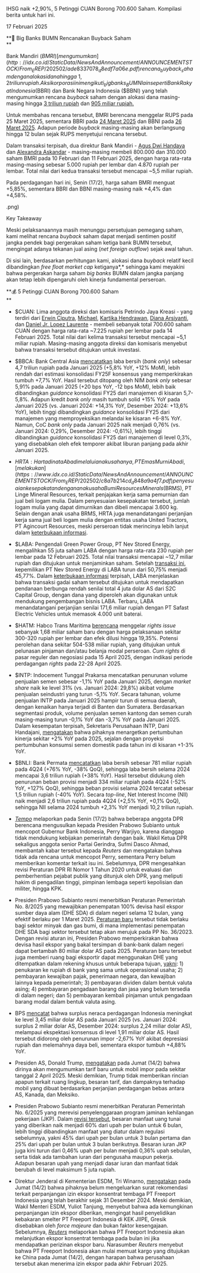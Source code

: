 IHSG naik +2,90%, 5 Petinggi CUAN Borong 700.600 Saham. Kompilasi berita untuk hari ini.

17 Februari 2025

**🏧 Big Banks BUMN Rencanakan Buyback Saham  
**

Bank Mandiri ($BMRI) [mengumumkan](http://idx.co.id/StaticData/NewsAndAnnouncement/ANNOUNCEMENTSTOCK/From_EREP/202502/ade8337078_d8edf7a06e.pdf) rencana _buyback_ saham dengan alokasi dana hingga ~1,2 triliun rupiah. Aksi korporasi ini mengikuti _big banks_ BUMN lain seperti Bank Rakyat Indonesia ($BBRI) dan Bank Negara Indonesia ($BBNI) yang telah mengumumkan rencana _buyback_ saham dengan alokasi dana masing-masing hingga [3 triliun rupiah](https://www.idx.co.id/StaticData/NewsAndAnnouncement/ANNOUNCEMENTSTOCK/From_EREP/202501/b1ae052a80_68b7027485.pdf) dan [905 miliar rupiah.](https://www.idx.co.id/StaticData/NewsAndAnnouncement/ANNOUNCEMENTSTOCK/From_EREP/202502/814c435615_253172e136.pdf)

Untuk membahas rencana tersebut, BMRI berencana menggelar RUPS pada 25 Maret 2025, sementara BBRI pada [24 Maret 2025](https://www.idx.co.id/StaticData/NewsAndAnnouncement/ANNOUNCEMENTSTOCK/From_EREP/202502/8aef1e2e01_c5786b7846.pdf) dan BBNI pada [26 Maret 2025](https://www.idx.co.id/StaticData/NewsAndAnnouncement/ANNOUNCEMENTSTOCK/From_EREP/202502/3ec5a24f57_653a9c0cb6.pdf). Adapun periode _buyback_ masing-masing akan berlangsung hingga 12 bulan sejak RUPS menyetujui rencana tersebut.

Dalam transaksi terpisah, dua direktur Bank Mandiri - [Agus Dwi Handaya](https://www.idx.co.id/StaticData/NewsAndAnnouncement/ANNOUNCEMENTSTOCK/From_EREP/202502/2257d2d69c_d965551edf.pdf) dan [Alexandra Askandar](https://www.idx.co.id/StaticData/NewsAndAnnouncement/ANNOUNCEMENTSTOCK/From_EREP/202502/c6e5710224_dabe0b8c4b.pdf) - masing-masing membeli 800.000 dan 310.000 saham BMRI pada 10 Februari dan 11 Februari 2025, dengan harga rata-rata masing-masing sebesar 5.000 rupiah per lembar dan 4.870 rupiah per lembar. Total nilai dari kedua transaksi tersebut mencapai ~5,5 miliar rupiah.

Pada perdagangan hari ini, Senin (17/2), harga saham BMRI menguat +5,85%, sementara BBRI dan BBNI masing-masing naik +4,4% dan +4,58%.

.png)

Key Takeaway

Meski pelaksanaannya masih menunggu persetujuan pemegang saham, kami melihat rencana _buyback_ saham dapat menjadi sentimen positif jangka pendek bagi pergerakan saham ketiga bank BUMN tersebut, mengingat adanya tekanan jual asing (_net foreign outflow_) sejak awal tahun.

Di sisi lain, berdasarkan perhitungan kami, alokasi dana _buyback_ relatif kecil dibandingkan _free float market cap_ ketiganya*,* sehingga kami meyakini bahwa pergerakan harga saham _big banks_ BUMN dalam jangka panjang akan tetap lebih dipengaruhi oleh kinerja fundamental perseroan.

**💰 5 Petinggi CUAN Borong 700.600 Saham  
**

- $CUAN: Lima anggota direksi dan komisaris Petrindo Jaya Kreasi - yang terdiri dari [Erwin Ciputra](https://www.idx.co.id/StaticData/NewsAndAnnouncement/ANNOUNCEMENTSTOCK/From_EREP/202502/6cd525af90_624e519e2f.pdf), [Michael](https://www.idx.co.id/StaticData/NewsAndAnnouncement/ANNOUNCEMENTSTOCK/From_EREP/202502/c5f721dd75_e4a8186e39.pdf), [Kartika Hendrawan](https://www.idx.co.id/StaticData/NewsAndAnnouncement/ANNOUNCEMENTSTOCK/From_EREP/202502/e5f3248970_8b558dcb8e.pdf), [Diana Arsiyanti](https://www.idx.co.id/StaticData/NewsAndAnnouncement/ANNOUNCEMENTSTOCK/From_EREP/202502/7efb891dc6_498bc0d2d9.pdf), dan [Daniel Jr. Lopez Laurente](https://www.idx.co.id/StaticData/NewsAndAnnouncement/ANNOUNCEMENTSTOCK/From_EREP/202502/4966927492_0faec1e0a9.pdf) - membeli sebanyak total 700.600 saham CUAN dengan harga rata-rata ~7.225 rupiah per lembar pada 14 Februari 2025. Total nilai dari kelima transaksi tersebut mencapai ~5,1 miliar rupiah. Masing-masing anggota direksi dan komisaris menyebut bahwa transaksi tersebut ditujukan untuk investasi.
- $BBCA: Bank Central Asia [mencatatkan](https://www.bca.co.id/-/media/Feature/Report/File/S8/Laporan-Bulanan/2025/20250214-laporan-keuangan-publikasi-bulanan-januari-2025-eng.pdf) laba bersih (_bank only_) sebesar 4,7 triliun rupiah pada Januari 2025 (+5,8% YoY, +12% MoM), lebih rendah dari estimasi konsolidasi FY25F konsensus yang memperkirakan tumbuh +7,7% YoY. Hasil tersebut ditopang oleh NIM _bank only_ sebesar 5,91% pada Januari 2025 (+20 bps YoY, -12 bps MoM), lebih baik dibandingkan _guidance_ konsolidasi FY25 dari manajemen di kisaran 5,7-5,8%. Adapun kredit _bank only_ masih tumbuh solid +15% YoY pada Januari 2025 (vs. Januari 2024: +14,3% YoY, Desember 2024: +13,6% YoY), lebih tinggi dibandingkan _guidance_ konsolidasi FY25 dari manajemen yang memproyeksikan melandai ke kisaran +6-8% YoY. Namun, CoC _bank only_ pada Januari 2025 naik menjadi 0,76% (vs. Januari 2024: 0,29%, Desember 2024: -0,61%), lebih tinggi dibandingkan _guidance_ konsolidasi FY25 dari manajemen di level 0,3%, yang disebabkan oleh efek temporer akibat liburan panjang pada akhir Januari 2025.
- $HRTA: Hartadinata Abadi melalui anak usahanya, PT Emas Murni Abadi, [melakukan](https://www.idx.co.id/StaticData/NewsAndAnnouncement/ANNOUNCEMENTSTOCK/From_EREP/202502/c8a7b214cd_d848a9a4f7.pdf) penyesuaian kesepakatan dengan anak usaha Bumi Resources Minerals ($BRMS), PT Linge Mineral Resources, terkait penjajakan kerja sama pemurnian dan jual beli logam mulia. Dalam penyesuaian kesepakatan tersebut, jumlah logam mulia yang dapat dimurnikan dan dibeli mencapai 3.600 kg. Selain dengan anak usaha BRMS, HRTA juga menandatangani perjanjian kerja sama jual beli logam mulia dengan entitas usaha United Tractors, PT Agincourt Resources, meski perseroan tidak merincinya lebih lanjut dalam [keterbukaan informasi](https://www.idx.co.id/StaticData/NewsAndAnnouncement/ANNOUNCEMENTSTOCK/From_EREP/202502/1425435b17_4211420f27.pdf).
- $LABA: Pengendali Green Power Group, PT Nev Stored Energy, mengalihkan 55 juta saham LABA dengan harga rata-rata 230 rupiah per lembar pada 12 Februari 2025. Total nilai transaksi mencapai ~12,7 miliar rupiah dan ditujukan untuk menjaminkan saham. Setelah [transaksi ini](https://www.idx.co.id/StaticData/NewsAndAnnouncement/ANNOUNCEMENTSTOCK/From_EREP/202502/f6a763a59a_e38455a0ed.pdf), kepemilikan PT Nev Stored Energy di LABA turun dari 50,75% menjadi 45,77%. Dalam [keterbukaan informasi](https://www.idx.co.id/StaticData/NewsAndAnnouncement/ANNOUNCEMENTSTOCK/From_EREP/202502/ddf6c3a363_d65a157f48.pdf) terpisah, LABA menjelaskan bahwa transaksi gadai saham tersebut ditujukan untuk mendapatkan pendanaan berbunga rendah senilai total 4 juta dolar AS dari S2C Capital Group, dengan dana yang diperoleh akan digunakan untuk mendukung pengembangan bisnis LABA. Terbaru, LABA menandatangani perjanjian senilai 171,6 miliar rupiah dengan PT Safast Electric Vehicles untuk memasok 4.000 unit baterai.
- $HATM: Habco Trans Maritima [berencana](https://www.idx.co.id/StaticData/NewsAndAnnouncement/ANNOUNCEMENTSTOCK/From_EREP/202502/36bd67444a_95fed5b100.pdf) menggelar _rights issue_ sebanyak 1,68 miliar saham baru dengan harga pelaksanaan sekitar 300-320 rupiah per lembar dan efek dilusi hingga 19,35%. Potensi perolehan dana sekitar 504-538 miliar rupiah, yang ditujukan untuk pelunasan pinjaman dan/atau belanja modal perseroan. _Cum rights_ di pasar reguler dan negosiasi pada 15 April 2025, dengan indikasi periode perdagangan _rights_ pada 22-28 April 2025.
- $INTP: Indocement Tunggal Prakarsa mencatatkan penurunan volume penjualan semen sebesar \-1,1% YoY pada Januari 2025, dengan _market share_ naik ke level 31% (vs. Januari 2024: 29,8%) akibat volume penjualan seindustri yang turun -5,1% YoY. Secara tahunan, volume penjualan INTP pada Januari 2025 hampir turun di semua daerah, dengan kenaikan hanya terjadi di Banten dan Sumatera. Berdasarkan segmentasi produk, volume penjualan semen kantong dan semen curah masing-masing turun \-0,1% YoY dan -3,7% YoY pada Januari 2025. Dalam kesempatan terpisah, Sekretaris Perusahaan INTP, Dani Handajani, [mengatakan](https://industri.kontan.co.id/news/dihantam-oversupply-semen-indocement-intp-pasang-target-ini) bahwa pihaknya menargetkan pertumbuhan kinerja sekitar +2% YoY pada 2025, sejalan dengan proyeksi pertumbuhan konsumsi semen domestik pada tahun ini di kisaran +1-3% YoY.
- $BNLI: Bank Permata [mencatatkan](https://www.permatabank.com/sites/default/files/documents/pdf/Laporan%20Publikasi_Des%202024.pdf) laba bersih sebesar 781 miliar rupiah pada 4Q24 (+76% YoY, -38% QoQ), sehingga laba bersih selama 2024 mencapai 3,6 triliun rupiah (+38% YoY). Hasil tersebut didukung oleh penurunan beban provisi menjadi 334 miliar rupiah pada 4Q24 (-52% YoY, +127% QoQ), sehingga beban provisi selama 2024 tercatat sebesar 1,5 triliun rupiah (-40% YoY). Secara _top-line_, Net Interest Income (NII) naik menjadi 2,6 triliun rupiah pada 4Q24 (+2,5% YoY, +0,1% QoQ), sehingga NII selama 2024 tumbuh +2,3% YoY menjadi 10,2 triliun rupiah.

- _[Tempo](https://www.reuters.com/business/finance/some-indonesia-lawmakers-eye-removing-central-bank-governor-tempo-magazine-2025-02-17/)_ melaporkan pada Senin (17/2) bahwa beberapa anggota DPR berencana mengusulkan kepada Presiden Prabowo Subianto untuk mencopot Gubernur Bank Indonesia, Perry Warjiyo, karena dianggap tidak mendukung kebijakan pemerintah dengan baik. Wakil Ketua DPR sekaligus anggota senior Partai Gerindra, Sufmi Dasco Ahmad, membantah kabar tersebut kepada _Reuters_ dan mengatakan bahwa tidak ada rencana untuk mencopot Perry, sementara Perry belum memberikan komentar terkait isu ini. Sebelumnya, DPR mengesahkan revisi Peraturan DPR RI Nomor 1 Tahun 2020 untuk evaluasi dan pemberhentian pejabat publik yang ditunjuk oleh DPR, yang meliputi hakim di pengadilan tinggi, pimpinan lembaga seperti kepolisian dan militer, hingga KPK.
- Presiden Prabowo Subianto resmi menerbitkan Peraturan Pemerintah No. 8/2025 yang mewajibkan penempatan 100% devisa hasil ekspor sumber daya alam (DHE SDA) di dalam negeri selama 12 bulan, yang efektif berlaku per 1 Maret 2025. [Peraturan baru](<https://www.antaranews.com/berita/4653921/prabowo-terbitkan-pp-wajibkan-dhe-sda-disimpan-100-persen-dalam-negeri#:~:text=Jakarta%20(ANTARA)%20%2D%20Presiden%20Prabowo,di%20bank%2Dbank%20dalam%20negeri.>) tersebut tidak berlaku bagi sektor minyak dan gas bumi, di mana implementasi penempatan DHE SDA bagi sektor tersebut tetap akan merujuk pada PP No. 36/2023. Dengan revisi aturan ini, Presiden Prabowo memperkirakan bahwa devisa hasil ekspor yang bakal tersimpan di bank-bank dalam negeri dapat bertambah 80 miliar dolar AS pada 2025. Peraturan baru tersebut juga memberi ruang bagi eksportir dapat menggunakan DHE yang ditempatkan dalam rekening khusus untuk beberapa tujuan, [yakni](https://ekonomi.bisnis.com/read/20250217/9/1840162/sah-prabowo-teken-pp-82025-eksportir-wajib-simpan-dhe-di-dalam-negeri): 1) penukaran ke rupiah di bank yang sama untuk operasional usaha; 2) pembayaran kewajiban pajak, penerimaan negara, dan kewajiban lainnya kepada pemerintah; 3) pembayaran dividen dalam bentuk valuta asing; 4) pembayaran pengadaan barang dan jasa yang belum tersedia di dalam negeri; dan 5) pembayaran kembali pinjaman untuk pengadaan barang modal dalam bentuk valuta asing.
- BPS [mencatat](https://www.bps.go.id/id/pressrelease/2025/02/17/2409/ekspor-januari-2025-mencapai-us-21-45-miliar--turun-8-56persen-dibandingkan-dengan-desember-2024--impor-januari-2025-senilai-us-18-00-miliar--turun-15-18persen-dibandingkan-dengan-desember-2024.html) bahwa surplus neraca perdagangan Indonesia meningkat ke level 3,45 miliar dolar AS pada Januari 2025 (vs. Januari 2024: surplus 2 miliar dolar AS, Desember 2024: surplus 2,24 miliar dolar AS), melampaui ekspektasi konsensus di level 1,91 miliar dolar AS. Hasil tersebut didorong oleh penurunan impor -2,67% YoY akibat depresiasi rupiah dan melemahnya daya beli, sementara ekspor tumbuh +4,88% YoY.
- Presiden AS, Donald Trump, [mengatakan](https://www.bloomberg.com/news/articles/2025-02-14/trump-says-he-will-introduce-new-tariffs-on-autos-around-april-2) pada Jumat (14/2) bahwa dirinya akan mengumumkan tarif baru untuk mobil impor pada sekitar tanggal 2 April 2025. Meski demikian, Trump tidak memberikan rincian apapun terkait ruang lingkup, besaran tarif, dan dampaknya terhadap mobil yang dibuat berdasarkan perjanjian perdagangan bebas antara AS, Kanada, dan Meksiko.
- Presiden Prabowo Subianto resmi menerbitkan Peraturan Pemerintah No. 6/2025 yang merevisi penyelenggaraan program jaminan kehilangan pekerjaan (JKP). Dalam [revisi tersebut](https://epaper.kontan.co.id/mobile/harian/2025/02/17), besaran manfaat uang tunai yang diberikan naik menjadi 60% dari upah per bulan untuk 6 bulan, lebih tinggi dibandingkan manfaat yang diatur dalam regulasi sebelumnya, yakni 45% dari upah per bulan untuk 3 bulan pertama dan 25% dari upah per bulan untuk 3 bulan berikutnya. Besaran iuran JKP juga kini turun dari 0,46% upah per bulan menjadi 0,36% upah sebulan, serta tidak ada tambahan iuran dari pengusaha maupun pekerja. Adapun besaran upah yang menjadi dasar iuran dan manfaat tidak berubah di level maksimum 5 juta rupiah.
- Direktur Jenderal di Kementerian ESDM, Tri Winarno, [mengatakan](https://money.kompas.com/read/2025/02/14/175640926/nasib-ekspor-konsentrat-freeport-masih-menggantung-esdm-tunggu-koordinasi) pada Jumat (14/2) bahwa pihaknya belum mengeluarkan surat rekomendasi terkait perpanjangan izin ekspor konsentrat tembaga PT Freeport Indonesia yang telah berakhir sejak 31 Desember 2024. Meski demikian, Wakil Menteri ESDM, Yuliot Tanjung, menyebut bahwa ada kemungkinan perpanjangan izin ekspor diberikan, mengingat hasil penyelidikan kebakaran smelter PT Freeport Indonesia di KEK JIIPE, Gresik disebabkan oleh _force majeure_ dan bukan faktor kesengajaan. Sebelumnya, _[Reuters](https://snips.stockbit.com/snips-terbaru/unvr-fy24-laba-bersih-30-yoy-di-bawah-ekspektasi#:~:text=Reuters%C2%A0melaporkan,terkait%20isu%20ini.)_ melaporkan bahwa PT Freeport Indonesia akan melanjutkan ekspor konsentrat tembaga pada bulan ini jika mendapatkan perizinan ekspor baru. Narasumber _Reuters_ menyebut bahwa PT Freeport Indonesia akan mulai memuat kargo yang ditujukan ke China pada Jumat (14/2), dengan harapan bahwa perusahaan tersebut akan menerima izin ekspor pada akhir Februari 2025.
